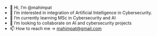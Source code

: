 - 👋 Hi, I’m @mahimpat
- 👀 I’m interested in integration of Artificial Intelligence in Cybersecurity.
- 🌱 I’m currently learning MSc in Cybersecurity and AI
- 💞️ I’m looking to collaborate on AI and cybersecurity projects
- 📫 How to reach me -> mahimpat@gmail.com

<!---
mahimpat/mahimpat is a ✨ special ✨ repository because its `README.md` (this file) appears on your GitHub profile.
You can click the Preview link to take a look at your changes.
--->

<script src="https://tryhackme.com/badge/1159504"></script>

